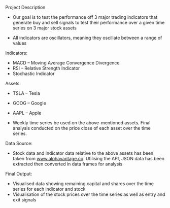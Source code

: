 Project Description

-	Our goal is to test the performance off 3 major trading indicators that generate buy and sell signals to test their performance over a given time series on 3 major stock assets

- All indicators are oscillators, meaning they oscillate between a range of values

Indicators:
-	MACD – Moving Average Convergence Divergence
-	RSI – Relative Strength Indicator
-	Stochastic Indicator

Assets:
- TSLA – Tesla
-	GOOG – Google
-	AAPL – Apple

-	Weekly time series be used on the above-mentioned assets. Final analysis conducted on the price close of each asset over the time series.

Data Source:
-	Stock data and indicator data relative to the above assets has been taken from www.alphavantage.co. Utilising the API, JSON data has been extracted then converted in data frames for analysis

Final Output:
-	Visualised data showing remaining capital and shares over the time series for each indicator and stock
-	Visualisation of the stock prices over the time series as well as entry and exit signals 
